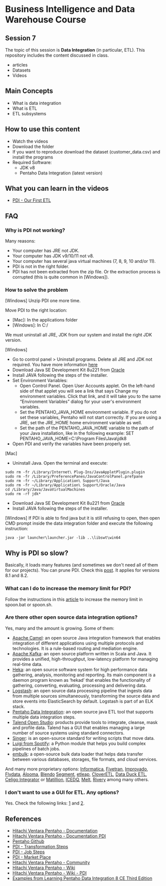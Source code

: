 # Business Intelligence and Data Warehouse Course

## Session 7

The topic of this session is **Data Integration** (in particular, ETL). This repository includes the content discussed in class.

  - articles
  - Datasets
  - Videos

## Main Concepts

  - What is data integration
  - What is ETL
  - ETL subsystems

## How to use this content

  - Watch the videos
  - Download the folder
  - If you want to reproduce download the dataset (customer_data.csv) and install the programs
  - Required Software:
    - JDK v8
    - Pentaho Data Integration (latest version)
  
## What you can learn in the videos

  - [PDI - Our First ETL](https://vimeo.com/234685308)

## FAQ

### Why is PDI not working?

Many reasons:

 - Your computer has JRE not JDK.
 - Your computer has JDK v9/10/11 not v8.
 - Your computer has several java virtual machines (7, 8, 9, 10 and/or 11).
 - PDI is not in the right folder.
 - PDI has not been extracted from the zip file. Or the extraction process is corrupted (this is quite common in [Windows]).
 
### How to solve the problem

[Windows] Unzip PDI one more time.

Move PDI to the right location:

  - [Mac]: In the applications folder
  - [Windows]: In C:/

We must uninstall all JRE, JDK from our system and install the right JDK version.

[Windows]

  - Go to control panel > Uninstall programs. Delete all JRE and JDK not required. You have more information [here](https://java.com/en/download/help/uninstall_java.xml)
  - Download Java SE Development Kit 8u221 from [Oracle](http://www.oracle.com/technetwork/java/javase/downloads/jdk8-downloads-2133151.html)
  - Install JAVA following the steps of the installer.
  - Set Environment Variables:
    - Open Control Panel. Open User Accounts applet. On the left-hand side of that applet you will see a link that says Change my environment variables. Click that link, and it will take you to the same “Environment Variables” dialog for your user's environment variables.
    - Set the PENTAHO_JAVA_HOME  environment variable. If you do not set these variables, Pentaho will not start correctly. If you are using a JRE, set the JRE_HOME home environment variable as well.
    - Set the path of the PENTAHO_JAVA_HOME variable to the path of your Java installation, like in the following example: SET PENTAHO_JAVA_HOME=C:\Program Files\Java\jdk8
   - Open PDI and verify the variables have been properly set.

[Mac]

  - Uninstall Java. Open the terminal and execute:

``` 
sudo rm -fr /Library/Internet\ Plug-Ins/JavaAppletPlugin.plugin
sudo rm -fr /Library/PreferencePanes/JavaControlPanel.prefpane
sudo rm -fr ~/Library/Application\ Support/Java
sudo rm -fr ~/Library/Application\ Support/Oracle/Java
cd /Library/Java/JavaVirtualMachines
sudo rm -rf jdk*
``` 

  - Download Java SE Development Kit 8u221 from [Oracle](http://www.oracle.com/technetwork/java/javase/downloads/jdk8-downloads-2133151.html)
  - Install JAVA following the steps of the installer.

[Windows] If PDI is able to find java but it is still refusing to open, then open CMD prompt inside the data integration folder and execute the following instruction:

``` 
java -jar launcher\launcher.jar -lib ..\libswt\win64
``` 

## Why is PDI so slow?

Basically, it loads many features (and sometimes we don't need all of them for our projects). You can prune PDI. Check this [post](https://blog.twineworks.com/improving-startup-time-of-pentaho-data-integration-78d0803c559b). It applies for versions 8.1 and 8.2.

### What can I do to increase the memory limit for PDI?

Follow the instructions in this [article](https://help.pentaho.com/Documentation/8.2/Setup/Configuration/Design_Tools_and_Utilities/Memory_Limit) to increase the memory limit in spoon.bat or spoon.sh.

### Are there other open source data integration options?

Yes, many and the amount is growing. Some of them:

 - [Apache Camel](https://camel.apache.org): an open source Java integration framework that enables integration of different applications using multiple protocols and technologies. It is a rule-based routing and mediation engine.
 - [Apache Kafka](https://kafka.apache.org): an open source platform written in Scala and Java. It provides a unified, high-throughput, low-latency platform for managing real-time data.
 - [Heka](http://hekad.readthedocs.io): an open source software system for high performance data gathering, analysis, monitoring and reporting. Its main component is a daemon program known as ‘hekad’ that enables the functionality of gathering, converting, evaluating, processing and delivering data.
 - [Logstash](https://www.elastic.co/products/logstash): an open source data processing pipeline that ingests data from multiple sources simultaneously, transforming the source data and store events into ElasticSearch by default. Logstash is part of an ELK stack.
 - [Pentaho Data Integration](https://sourceforge.net/projects/pentaho/files/): an open source java ETL tool that supports multiple data integration steps. 
 - [Talend Open Studio](https://www.talend.com/products/talend-open-studio/): products provide tools to integrate, cleanse, mask and profile data. Talend has a GUI that enables managing a large number of source systems using standard connectors.
 - [Singer](https://www.singer.io): is an open-source standard for writing scripts that move data.
 - [Luigi from Spotify](https://github.com/spotify/luigi): a Python module that helps you build complex pipelines of batch jobs.
 - [embulk](http://www.embulk.org/docs/): a open-source bulk data loader that helps data transfer between various databases, storages, file formats, and cloud services.
 
And many more proprietary options: [Informatica](https://www.informatica.com), [Fivetran](https://fivetran.com), [Improvado](http://improvado.io), [Flydata](https://www.flydata.com), [Alooma](https://www.alooma.com), [Blendo](https://www.blendo.co) [Segment](https://segment.com), [etleap](https://etleap.com), [CloverETL](http://www.cloveretl.com), [Data Duck ETL](http://dataducketl.com), [Celigo Integrator](https://www.celigo.com/ipaas-integration-platform/) or [Matillion](https://www.matillion.com), [ICEDQ](https://icedq.com), [Melt](http://www.jumpmind.com/products/metl/overview), [Rivery](https://rivery.io/) among many others. 

### I don't want to use a GUI for ETL. Any options?

Yes. Check the following links: [1](https://github.com/pawl/awesome-etl) and [2](https://github.com/pditommaso/awesome-pipeline).

## References

  - [Hitachi Ventara Pentaho - Documentation](https://help.pentaho.com/Documentation/)
  - [Hitachi Ventara Pentaho - Documentation PDI](https://help.pentaho.com/Documentation/8.2/Products/Data_Integration)
  - [Pentaho Github](https://github.com/pentaho)
  - [PDI - Transformation Steps](https://help.pentaho.com/Documentation/8.3/Products/Data_Integration/Transformation_Step_Reference)
  - [PDI - Job Steps](https://help.pentaho.com/Documentation/8.3/Products/Data_Integration/Job_Entry_Reference)
  - [PDI - Market Place](https://help.pentaho.com/Documentation/8.3/Products/Data_Integration/Marketplace)
  - [Hitachi Ventara Pentaho - Community](https://community.hds.com/community/products-and-solutions/pentaho/)
  - [Hitachi Ventara Pentaho - Wiki](https://wiki.pentaho.com)
  - [Hitachi Ventara Pentaho - Wiki - PDI](https://wiki.pentaho.com/display/EAI/Latest+Pentaho+Data+Integration+(aka+Kettle)+Documentation)
  - [Examples from Learning Pentaho Data Integration 8 CE Third Edition](https://github.com/PacktPublishing/Learning-Pentaho-Data-Integration-8-CE-Third-Edition)
